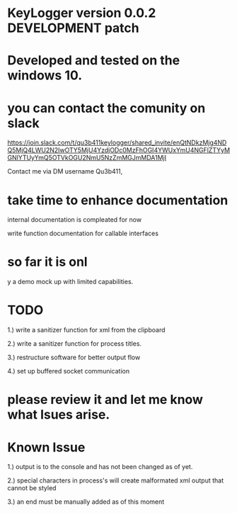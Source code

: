 # KeyLogger version 0.0.2 DEVELOPMENT patch 
# Developed and tested on the windows 10.
# you can contact the comunity on slack

https://join.slack.com/t/qu3b411keylogger/shared_invite/enQtNDkzMjg4NDQ5MjQ4LWU2N2IwOTY5MjU4YzdjODc0MzFhOGI4YWUxYmU4NGFlZTYyMGNlYTUyYmQ5OTVkOGU2NmU5NzZmMGJmMDA1MjI

Contact me via DM username Qu3b411,

# take time to enhance documentation 
   internal documentation is compleated for now
 
 write function documentation for callable interfaces 
# so far it is onl
y a demo mock up with limited capabilities. 
# TODO
  1.) write a sanitizer function for xml from the clipboard 
  
  2.) write a sanitizer function for process titles.
  
  3.) restructure software for better output flow
  
  4.) set up buffered socket communication
  
# please review it and let me know what Isues arise. 

# Known Issue
 1.) output is to the console and has not been changed as of yet.
 
 2.) special characters in process's will create malformated xml output that cannot be styled
 
 3.) an end </KeyLoggerMetaData> must be manually added as of this moment
